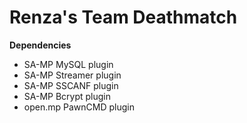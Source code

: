 # Renza's Team Deathmatch

**Dependencies**
- SA-MP MySQL plugin
- SA-MP Streamer plugin
- SA-MP SSCANF plugin
- SA-MP Bcrypt plugin
- open.mp PawnCMD plugin
